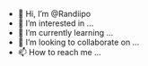 - 👋 Hi, I’m @Randiipo
- 👀 I’m interested in ...
- 🌱 I’m currently learning ...
- 💞️ I’m looking to collaborate on ...
- 📫 How to reach me ...

<!---
Randiipo/Randiipo is a ✨ special ✨ repository because its `README.md` (this file) appears on your GitHub profile.
You can click the Preview link to take a look at your changes.
--->
